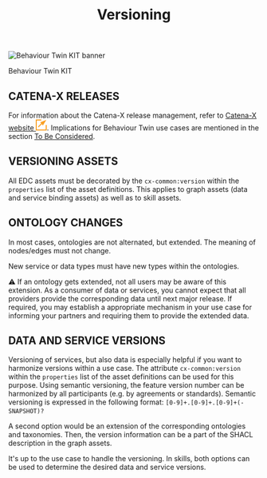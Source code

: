 ﻿---
id: versioning
title: Versioning
description: Behaviour Twin KIT
---

<div style={{display:'block'}}>
  <div style={{display:'inline-block', verticalAlign:'top'}}>

![Behaviour Twin KIT banner](@site/static/img/kit-icons/behaviour-twin-kit-icon-mini.svg)

  </div>
  <div style={{display:'inline-block', fontSize:17, color:'rgb(255,166,1)', marginLeft:7, verticalAlign:'top', paddingTop:6}}>
Behaviour Twin KIT
  </div>
</div>

## CATENA-X RELEASES

For information about the Catena-X release management, refer to [Catena-X website ![(external link)](../assets/external-link.svg)](https://catena-x.net/). Implications for Behaviour Twin use cases are mentioned in the section [To Be Considered](./to-be-considered#versioning-and-breaking-changes).

## VERSIONING ASSETS

All EDC assets must be decorated by the `cx-common:version` within the `properties` list of the asset definitions. This applies to graph assets (data and service binding assets) as well as to skill assets.

## ONTOLOGY CHANGES

In most cases, ontologies are not alternated, but extended. The meaning of nodes/edges must not change.

New service or data types must have new types within the ontologies.

:warning: If an ontology gets extended, not all users may be aware of this extension. As a consumer of data or services, you cannot expect that all providers provide the corresponding data until next major release. If required, you may establish a appropriate mechanism in your use case for informing your partners and requiring them to provide the extended data.

## DATA AND SERVICE VERSIONS

Versioning of services, but also data is especially helpful if you want to harmonize versions within a use case. The attribute `cx-common:version` within the `properties` list of the asset definitions can be used for this purpose. Using semantic versioning, the feature version number can be harmonized by all participants (e.g. by agreements or standards). Semantic versioning is expressed in the following format: `[0-9]+.[0-9]+.[0-9]+(-SNAPSHOT)?`

A second option would be an extension of the corresponding ontologies and taxonomies. Then, the version information can be a part of the SHACL description in the graph assets.

It's up to the use case to handle the versioning. In skills, both options can be used to determine the desired data and service versions.
